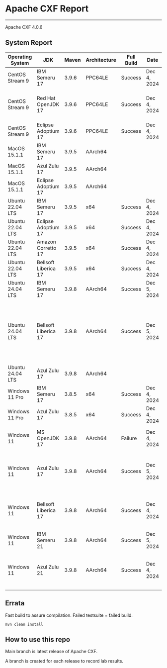 # Apache CXF Report
--- 

Apache CXF 4.0.6

## System Report

| Operating System    | JDK       | Maven | Architecture | Full Build | Date  | Notes |
|---------------------|-----------|-------|--------------|------------|-------|-------|
| CentOS Stream 9     | IBM Semeru 17  | 3.9.6 | PPC64LE      | Success | Dec 4, 2024 | |
| CentOS Stream 9     | Red Hat OpenJDK 17  | 3.9.6 | PPC64LE      | Success | Dec 4, 2024 | Failed WS-Security System Test case |
| CentOS Stream 9     | Eclipse Adoptium 17  | 3.9.6 | PPC64LE      | Success | Dec 4, 2024 | |
| MacOS 15.1.1          | IBM Semeru 17  | 3.9.5 | AArch64      |  |  | |
| MacOS 15.1.1          | Azul Zulu 17  | 3.9.5 | AArch64      |  |  | |
| MacOS 15.1.1          | Eclipse Adoptium 17  | 3.9.5 | AArch64      |  |  | |
| Ubuntu 22.04 LTS    | IBM Semeru 17  | 3.9.5 | x64      | Success | Dec 4, 2024 | |
| Ubuntu 22.04 LTS    | Eclipse Adoptium 17  | 3.9.5 | x64      | Success | Dec 4, 2024 | |
| Ubuntu 22.04 LTS    | Amazon Corretto 17  | 3.9.5 | x64      | Success | Dec 4, 2024 | |
| Ubuntu 22.04 LTS    | Bellsoft Liberica 17  | 3.9.5 | x64      | Success | Dec 4, 2024| |
| Ubuntu 24.04 LTS    | IBM Semeru 17  | 3.9.8 | AArch64      | Success | Dec 5, 2024 | |
| Ubuntu 24.04 LTS    | Bellsoft Liberica 17 | 3.9.8 | AArch64      | Success | Dec 5, 2024 | Severl test case failures, HttpClient 5, Distributed Tracing, and Transport Sys tests. |
| Ubuntu 24.04 LTS    | Azul Zulu 17  | 3.9.8 | AArch64      |  | | |
| Windows 11 Pro      | IBM Semeru 17  | 3.8.5 | x64      | Success | Dec 4, 2024 |  |
| Windows 11 Pro      | Azul Zulu 17  | 3.8.5 | x64      | Success | Dec 4, 2024 | |
| Windows 11       | MS OpenJDK 17  | 3.9.8 | AArch64      | Failure | Dec 4, 2024 | Multiple modules failed test suites. |
| Windows 11       | Azul Zulu 17  | 3.9.8 | AArch64      | Success | Dec 5, 2024 | Distributed Tracing Integration System test case fail.|
| Windows 11       | Bellsoft Liberica 17  | 3.9.8 | AArch64      | Success | Dec 4, 2024 | Distributed Tracing Integration System test case fail. |
| Windows 11       | IBM Semeru 21  | 3.9.8 | AArch64      | Success | Dec 5, 2024 |  |
| Windows 11       | Azul Zulu 21  | 3.9.8 | AArch64      |  Success | Dec 4, 2024 | Distributed Tracing Integration System test case fail. |



## Errata


Fast build to assure compilation. Failed testsuite = failed build.
```
mvn clean install
```

## How to use this repo

Main branch is latest release of Apache CXF.

A branch is created for each release to record lab results.
